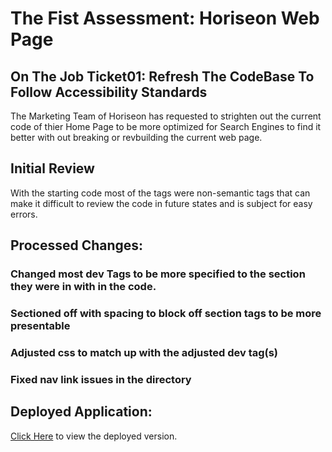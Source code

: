 # The Fist Assessment: Horiseon Web Page

## On The Job Ticket01: Refresh The CodeBase To Follow Accessibility Standards
The Marketing Team of Horiseon has requested to strighten out the current code of thier Home Page to be more optimized for Search Engines to find it better with out breaking or revbuilding the current web page.

## Initial Review

With the starting code most of the tags were non-semantic tags that can make it difficult to review the code in future states and is subject for easy errors. 


## Processed Changes:

### Changed most dev Tags to be more specified to the section they were in with in the code. 

### Sectioned off with spacing to block off section tags to be more presentable

### Adjusted css to match up with the adjusted dev tag(s)

### Fixed nav link issues in the directory


## Deployed Application:
[Click Here](https://novalancebrittany.github.io/semantic.htmlredux/) to view the deployed version. 
